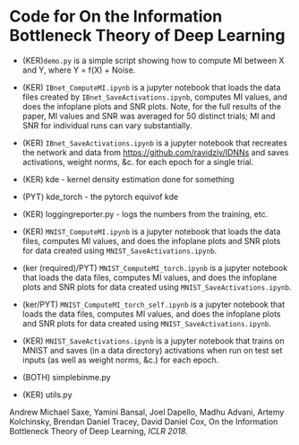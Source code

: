 # Code for On the Information Bottleneck Theory of Deep Learning

* (KER)`demo.py` is a simple script showing how to compute MI between X and Y, where Y = f(X) + Noise.

* (KER) `IBnet_ComputeMI.ipynb` is a jupyter notebook that loads the data files created by `IBnet_SaveActivations.ipynb`, computes MI values, and does the infoplane plots and SNR plots. Note, for the full results of the paper, MI values and SNR was averaged for 50 distinct trials; MI and SNR for individual runs can vary substantially.

* (KER) `IBnet_SaveActivations.ipynb` is a jupyter notebook that recreates the network and data from https://github.com/ravidziv/IDNNs and saves activations, weight norms, &c. for each epoch for a single trial.

* (KER)  kde - kernel density estimation done for something

* (PYT) kde_torch - the pytorch equivof kde

* (KER) loggingreporter.py - logs the numbers from the training, etc.

* (KER) `MNIST_ComputeMI.ipynb` is a jupyter notebook that loads the data files, computes MI values, and does the infoplane plots and SNR plots for data created using `MNIST_SaveActivations.ipynb`.

* (ker (required)/PYT) `MNIST_ComputeMI_torch.ipynb` is a jupyter notebook that loads the data files, computes MI values, and does the infoplane plots and SNR plots for data created using `MNIST_SaveActivations.ipynb`.

* (ker/PYT) `MNIST_ComputeMI_torch_self.ipynb` is a jupyter notebook that loads the data files, computes MI values, and does the infoplane plots and SNR plots for data created using `MNIST_SaveActivations.ipynb`.


* (KER) `MNIST_SaveActivations.ipynb` is a jupyter notebook that trains on MNIST and saves (in a data directory) activations when run on test set inputs (as well as weight norms, &c.) for each epoch.

* (BOTH) simplebinme.py

* (KER) utils.py



Andrew Michael Saxe, Yamini Bansal, Joel Dapello, Madhu Advani, Artemy Kolchinsky, Brendan Daniel Tracey, David Daniel Cox, On the Information Bottleneck Theory of Deep Learning, *ICLR 2018*.
